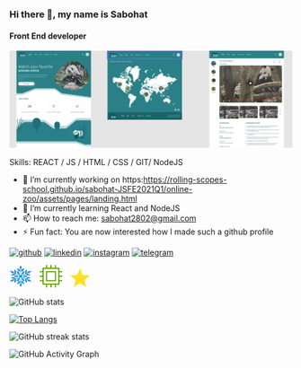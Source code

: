 ### Hi there 👋, my name is Sabohat
#### Front End developer
![Front End developer](https://raw.githubusercontent.com/sabohat/sabohat/main/online-zoo.PNG)


Skills: REACT / JS / HTML / CSS / GIT/ NodeJS

- 🔭 I’m currently working on https:https://rolling-scopes-school.github.io/sabohat-JSFE2021Q1/online-zoo/assets/pages/landing.html 
- 🌱 I’m currently learning React and NodeJS 
- 📫 How to reach me: sabohat2802@gmail.com 
- ⚡ Fun fact: You are now interested how I made such a github profile 


[<img src='https://cdn.jsdelivr.net/npm/simple-icons@3.0.1/icons/github.svg' alt='github' height='40'>](https://github.com/sabohat)  [<img src='https://cdn.jsdelivr.net/npm/simple-icons@3.0.1/icons/linkedin.svg' alt='linkedin' height='40'>](https://www.linkedin.com/in/sabokhat-kalandarova/)  [<img src='https://cdn.jsdelivr.net/npm/simple-icons@3.0.1/icons/instagram.svg' alt='instagram' height='40'>](https://www.instagram.com/s_a_b_o_h_a_t/)  [<img src='https://cdn.jsdelivr.net/npm/simple-icons@3.0.1/icons/telegram.svg' alt='telegram' height='40'>](sabokhat_k)  

<a href='https://archiveprogram.github.com/'><img src='https://raw.githubusercontent.com/acervenky/animated-github-badges/master/assets/acbadge.gif' width='40' height='40'></a> <a href='https://docs.github.com/en/developers'><img src='https://raw.githubusercontent.com/acervenky/animated-github-badges/master/assets/devbadge.gif' width='40' height='40'></a> <a href='https://stars.github.com/'><img src='https://raw.githubusercontent.com/acervenky/animated-github-badges/master/assets/starbadge.gif' width='35' height='35'></a> 

![GitHub stats](https://github-readme-stats.vercel.app/api?username=sabohat&show_icons=true&count_private=true)

[![Top Langs](https://github-readme-stats.vercel.app/api/top-langs/?username=sabohat)](https://github.com/anuraghazra/github-readme-stats)

![GitHub streak stats](https://github-readme-streak-stats.herokuapp.com/?user=sabohat)

![GitHub Activity Graph](https://activity-graph.herokuapp.com/graph?username=sabohat)  


